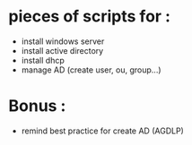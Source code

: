# pieces of scripts for : 

- install windows server
- install active directory
- install dhcp
- manage AD (create user, ou, group...)


# Bonus :
- remind best practice for create AD (AGDLP)
